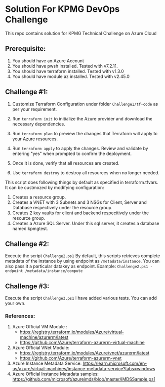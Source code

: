 # Solution For KPMG DevOps Challenge
This repo contains solution for KPMG Technical Challenge on Azure Cloud

## Prerequisite:
1. You should have an Azure Account
2. You should have pwsh installed. Tested with v7.2.11.
3. You should have terraform installed. Tested with v1.3.0
4. You should have module az installed. Tested with v2.45.0

## Challenge #1:
1. Customize Terraform Configuration under folder `Challenge1/tf-code` as per your requirement.

2. Run `terraform init` to initialize the Azure provider and download the necessary dependencies.

3. Run `terraform plan` to preview the changes that Terraform will apply to your Azure resources.

4. Run `terraform apply` to apply the changes. Review and validate by entering "yes" when prompted to confirm the deployment.

5. Once it is done, verify that all resources are created.

6. Use `terraform destroy` to destroy all resources when no longer needed.

This script does following things by default as specified in terraform.tfvars. It can be custmozed by modifying configuration: 
1. Creates a resource group.
2. Creates a VNET with 3 Subnets and 3 NSGs for Client, Server and Database respectively under the resource group.
3. Creates 2 key vaults for client and backend respecitively under the resource group.
4. Creates a Azure SQL Server. Under this sql server, it creates a database named kpmgtest.


## Challenge #2:

Execute the script `Challenge2.ps1`
By default, this scripts retrieves complete metadata of the instance by using endpoint as `/metadata/instance`. You can also pass it a particular datakey as endpoint. Example: `Challenge2.ps1 -endpoint /metadata/instance/compute`

## Challenge #3:

Execute the script `Challenge3.ps1`
I have added various tests. You can add your own.

### References:

1. Azure Official VM Module : 
   -  https://registry.terraform.io/modules/Azure/virtual-machine/azurerm/latest 
   -  https://github.com/Azure/terraform-azurerm-virtual-machine
2. Azure Official VNet Module: 
   - https://registry.terraform.io/modules/Azure/vnet/azurerm/latest
   - https://github.com/Azure/terraform-azurerm-vnet
3. Azure Instance Metadata Service: https://learn.microsoft.com/en-us/azure/virtual-machines/instance-metadata-service?tabs=windows
4. Azure Official Instance Metadata samples: https://github.com/microsoft/azureimds/blob/master/IMDSSample.ps1